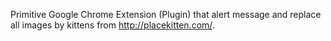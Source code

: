 Primitive Google Chrome Extension (Plugin) that alert message and replace all images by kittens from  http://placekitten.com/.